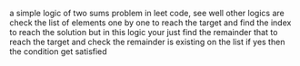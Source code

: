a simple logic of two sums problem in leet code,
see well other logics are check the list of elements one by one to reach the target and find the index to reach the solution
but in this logic your just find the remainder that to reach the target and check the remainder is existing on the list
if yes then the condition get satisfied
